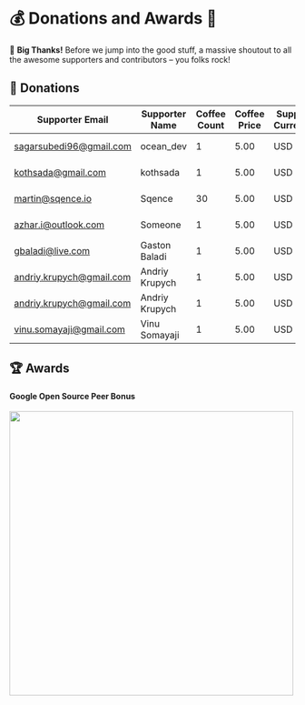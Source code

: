 # 💰 Donations and Awards 💎

💙 **Big Thanks!** Before we jump into the good stuff, a massive shoutout to all the awesome supporters and contributors – you folks rock!

## 🌟 Donations

|Supporter Email         |Supporter Name|Coffee Count|Coffee Price|Support Currency|Supported On|
|------------------------|--------------|------------|------------|----------------|------------|
|sagarsubedi96@gmail.com |ocean_dev     |1           |5.00        |USD             |2023-08-28  |
|kothsada@gmail.com      |kothsada      |1           |5.00        |USD             |2023-08-02  |
|martin@sqence.io        |Sqence        |30          |5.00        |USD             |2023-04-17  |
|azhar.i@outlook.com     |Someone       |1           |5.00        |USD             |2022-10-07  |
|gbaladi@live.com        |Gaston Baladi |1           |5.00        |USD             |2022-05-30  |
|andriy.krupych@gmail.com|Andriy Krupych|1           |5.00        |USD             |2022-03-28  |
|andriy.krupych@gmail.com|Andriy Krupych|1           |5.00        |USD             |2022-03-24  |
|vinu.somayaji@gmail.com |Vinu Somayaji |1           |5.00        |USD             |2021-11-04  |


## 🏆 Awards

#### Google Open Source Peer Bonus
<img height="500" src="https://github.com/Tkko/Flutter_Pinput/assets/26390946/6b3fe6e9-3b9e-44cc-950c-82c6d0288aaf"/>


